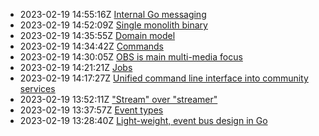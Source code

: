 * 2023-02-19 14:55:16Z [Internal Go messaging](../2)
* 2023-02-19 14:52:09Z [Single monolith binary](../11)
* 2023-02-19 14:35:55Z [Domain model](../5)
* 2023-02-19 14:34:42Z [Commands](../8)
* 2023-02-19 14:30:05Z [OBS is main multi-media focus](../10)
* 2023-02-19 14:21:21Z [Jobs](../9)
* 2023-02-19 14:17:27Z [Unified command line interface into community services](../7)
* 2023-02-19 13:52:11Z ["Stream" over "streamer"](../6)
* 2023-02-19 13:37:57Z [Event types](../4)
* 2023-02-19 13:28:40Z [Light-weight, event bus design in Go](../3)
